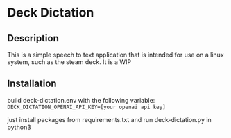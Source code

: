 # Deck Dictation

## Description

This is a simple speech to text application that is intended for use on a linux system, such as the steam deck. It is a WIP

## Installation

build deck-dictation.env with the following variable:
`DECK_DICTATION_OPENAI_API_KEY=[your openai api key]`

just install packages from requirements.txt and run deck-dictation.py in python3

